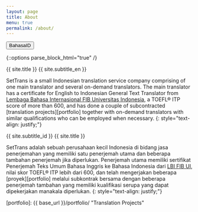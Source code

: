 ```yaml
---
layout: page
title: About
menu: true
permalink: /about/
---
```


<button type="button" id="lang-button">
<span class="long">Bahasa</span><span class="short">ID</span>
</button>

{::options parse_block_html="true" /}
<div class="content-en">
<span class="playfair darkslateblue">{{ site.title }} {{ site.subtitle_en }}</span>

SetTrans is a small Indonesian translation service company comprising of one
 main translator and several on-demand translators. The main translator has 
a certificate for English to Indonesian General Text Translator from
 [Lembaga Bahasa Internasional FIB Universitas Indonesia][lbi-fib-ui],
 a TOEFL® ITP score of more than 600, and has done a couple of subcontracted
 [translation projects][portfolio] together with on-demand 
translators with similar qualifications who can be employed when necessary.
{: style="text-align: justify;"}
</div>
<div class="content-id">
<span class="playfair darkslateblue">{{ site.subtitle_id }} {{ site.title }}</span>

SetTrans adalah sebuah perusahaan kecil Indonesia di bidang jasa 
penerjemahan yang memiliki satu penerjemah utama dan beberapa tambahan 
penerjemah jika diperlukan. Penerjemah utama memiliki sertifikat Penerjemah 
Teks Umum Bahasa Inggris ke Bahasa Indonesia dari [LBI FIB UI][lbi-fib-ui], 
nilai skor TOEFL® ITP lebih dari 600, dan telah mengerjakan beberapa 
[proyek][portfolio] melalui subkontrak bersama dengan beberapa 
penerjemah tambahan yang memiliki kualifikasi serupa yang dapat dipekerjakan
 manakala diperlukan.
{: style="text-align: justify;"}
</div>


[lbi-fib-ui]: http://lbifib.ui.ac.id/ "LBI FIB UI" 
[portfolio]: {{ base_url }}/portfolio/ "Translation Projects"
